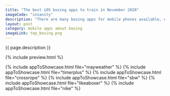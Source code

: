 ```yaml
---
title: "The best iOS boxing apps to train in November 2020"
imageCode: "insanity"
description: "There are many boxing apps for mobile phones available, either to get your news or train at home. We've built a selection of the best we found for the end of 2020 so you can keep on exercising during lockdown."
layout: post
category: mobile apps about boxing
imageLink: top_boxing.png
---
```


{{ page.description }}

{% include preview.html %}

{% include appToShowcase.html file="mayweather" %}
{% include appToShowcase.html file="timerplus" %}
{% include appToShowcase.html file="crossrope" %}
{% include appToShowcase.html file="sbw" %}
{% include appToShowcase.html file="likeaboxer" %}
{% include appToShowcase.html file="nike" %}
